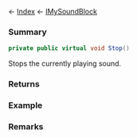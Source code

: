 ← [Index](Api-Index) ← [IMySoundBlock](SpaceEngineers.Game.ModAPI.Ingame.IMySoundBlock)

### Summary

```csharp
private public virtual void Stop()
```

Stops the currently playing sound.

### Returns

### Example

### Remarks

